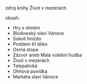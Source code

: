 
zdroj knihy Život v mezerách

obsah: 

- Hry s ohněm
- Bludowský slaví Vánoce
- Sokolí hnízdo
- Problém tří těles
- Osmá stopa
- Zázvor aneb Malá volební hudba
- Život v mezerách
- Telepatická
- Ohňová povídka
- Markéta slaví Vánoce